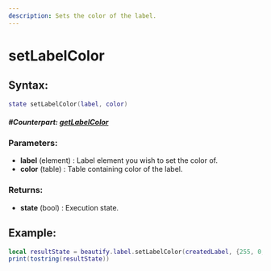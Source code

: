 ```yaml
---
description: Sets the color of the label.
---
```


# setLabelColor

## **Syntax:**

```lua
state setLabelColor(label, color)
```

#### _**\#Counterpart:**_ [_**getLabelColor**_](getlabelcolor.md)

### **Parameters:**

* **label** \(element\) : Label element you wish to set the color of.
* **color** \(table\) : Table containing color of the label.

### **Returns:**

* **state** \(bool\) : Execution state.

## **Example:**

```lua
local resultState = beautify.label.setLabelColor(createdLabel, {255, 0, 0, 255})
print(tostring(resultState))
```


